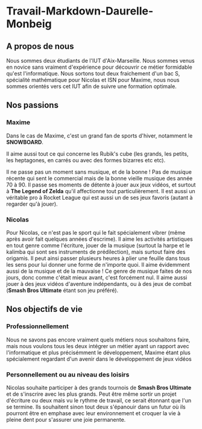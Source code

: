 # Travail-Markdown-Daurelle-Monbeig

## A propos de nous

Nous sommes deux étudiants de l'IUT d'Aix-Marseille. Nous sommes venus en novice sans vraiment d'expérience pour découvrir ce métier formidable qu'est l'informatique. Nous sortons tout deux fraichement d'un bac S, spécialité mathématique pour Nicolas et ISN pour Maxime, nous nous sommes orientés vers cet IUT afin de suivre une formation optimale.

## Nos passions

### Maxime
Dans le cas de Maxime, c'est un grand fan de sports d'hiver, notamment le **SNOWBOARD**.

Il aime aussi tout ce qui concerne les Rubik's cube (les grands, les petits, les heptagones, en carrés ou avec des formes bizarres etc etc). 

Il ne passe pas un moment sans musique, et de la bonne ! Pas de musique récente qui sent le commercial mais de la bonne vieille musique des année 70 à 90. 
Il passe ses moments de détente à jouer aux jeux vidéos, et surtout à **The Legend of Zelda** qu'il affectionne tout particulièrement. Il est aussi un véritable pro à Rocket League qui est aussi un de ses jeux favoris (autant à regarder qu'à jouer).

### Nicolas
Pour Nicolas, ce n'est pas le sport qui le fait spécialement vibrer (même après avoir fait quelques années d'escrime). 
Il aime les activités artistiques en tout genre comme l'écriture, jouer de la musique (surtout la harpe et le kalimba qui sont ses instruments de prédilection), mais surtout faire des origamis. Il peut ainsi passer plusieurs heures à plier une feuille dans tous les sens pour lui donner une forme de n'importe quoi. 
Il aime évidemment aussi de la musique et de la mauvaise ! Ce genre de musique faites de nos jours, donc comme c'était mieux avant, c'est forcément nul. 
Il aime aussi jouer à des jeux vidéos d'aventure indépendants, ou à des jeux de combat (**Smash Bros Ultimate** étant son jeu préféré). 

## Nos objectifs de vie

### Professionnellement

Nous ne savons pas encore vraiment quels métiers nous souhaitons faire, mais nous voulons tous les deux intégrer un métier ayant un rapport avec l'informatique et plus précisémment le développement, Maxime étant plus spécialement regardant d'un avenir dans le développement de jeux vidéos

### Personnellement ou au niveau des loisirs

Nicolas souhaite participer à des grands tournois de **Smash Bros Ultimate** et de s'inscrire avec les plus grands. Peut être même sortir un projet d'écriture ou deux mais vu le rythme de travail, ce serait étonnant que l'un se termine. 
Ils souhaitent sinon tout deux s'épanouir dans un futur où ils pourront être en emphase avec leur environnement et croquer la vie à pleine dent pour s'assurer une joie permanente.
